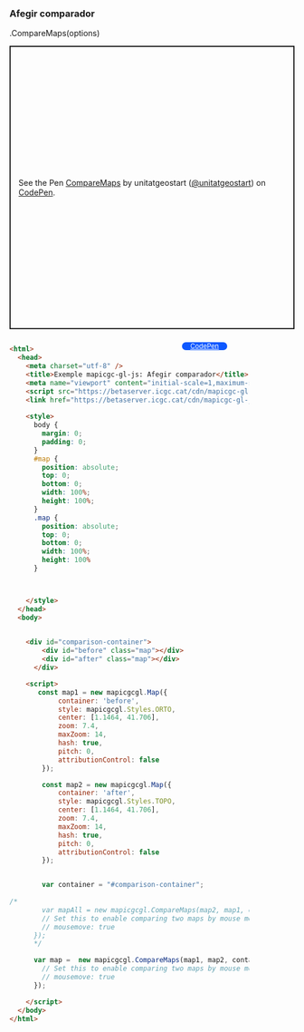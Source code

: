 ### Afegir comparador

.CompareMaps(options)
<p class="codepen" data-height="500" data-theme-id="light" data-slug-hash="MWxEqbV" data-editable="true" data-user="unitatgeostart" style="height: 500px; box-sizing: border-box; display: flex; align-items: center; justify-content: center; border: 2px solid; margin: 1em 0; padding: 1em;">
  <span>See the Pen <a href="https://codepen.io/unitatgeostart/pen/MWxEqbV">
  CompareMaps</a> by unitatgeostart (<a href="https://codepen.io/unitatgeostart">@unitatgeostart</a>)
  on <a href="https://codepen.io">CodePen</a>.</span>
</p>
<script async src="https://cpwebassets.codepen.io/assets/embed/ei.js"></script>

<a style="color: white" target="_blank" class=" button btn btn-primary" href="https://codepen.io/unitatgeostart/pen/qBvXXLN">CodePen</a>



<style>
  .button{
    position: relative;
    top: 9px;
    z-index: 1;
    /* right: -46px; */
    width: 80px;
    float: right;
    right: 119px;
    background-color: #0d58ff;
    border-radius: 10px;
    text-align: -webkit-center;
    font-size: smaller;
    
  }
    .button:hover{

    background-color: #032879;

  }
  </style>

```html 

<html>
  <head>
    <meta charset="utf-8" />
    <title>Exemple mapicgc-gl-js: Afegir comparador</title>
    <meta name="viewport" content="initial-scale=1,maximum-scale=1,user-scalable=no" />
    <script src="https://betaserver.icgc.cat/cdn/mapicgc-gl-js/mapicgc-gl.js"></script>
    <link href="https://betaserver.icgc.cat/cdn/mapicgc-gl-js/mapicgc-gl.css" rel="stylesheet" />
  
    <style>
      body {
        margin: 0;
        padding: 0;
      }
      #map {
        position: absolute;
        top: 0;
        bottom: 0;
        width: 100%;
        height: 100%;
      }
      .map {
        position: absolute;
        top: 0;
        bottom: 0;
        width: 100%;
        height: 100%
      }



    </style>
  </head>
  <body>

   
    <div id="comparison-container">
        <div id="before" class="map"></div>
        <div id="after" class="map"></div>
      </div>

    <script>
       const map1 = new mapicgcgl.Map({
            container: 'before',
            style: mapicgcgl.Styles.ORTO,
            center: [1.1464, 41.706],
            zoom: 7.4,
            maxZoom: 14,
            hash: true,
            pitch: 0,
            attributionControl: false
        });

        const map2 = new mapicgcgl.Map({
            container: 'after',
            style: mapicgcgl.Styles.TOPO,
            center: [1.1464, 41.706],
            zoom: 7.4,
            maxZoom: 14,
            hash: true,
            pitch: 0,
            attributionControl: false
        });


        var container = "#comparison-container";
       
/*
        var mapAll = new mapicgcgl.CompareMaps(map2, map1, container, {
        // Set this to enable comparing two maps by mouse movement:
        // mousemove: true
      });
      */

      var map =  new mapicgcgl.CompareMaps(map1, map2, container, {
        // Set this to enable comparing two maps by mouse movement:
        // mousemove: true
      });

    </script>
  </body>
</html>
```
